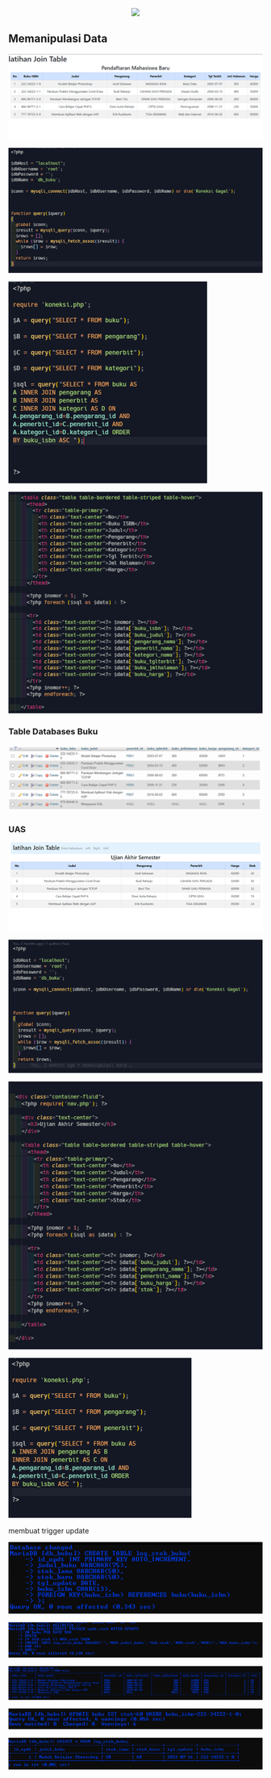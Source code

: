 <p align="center"><a href="https://github.com/taufiqalif" target="_blank"><img src="https://github.com/taufiqalif/Lab8Web/blob/master/img/taufiq.png" width="400"></a></p>

## Memanipulasi Data

![01.png](img/01.png)

![02.png](img/02.png)

![03.png](img/03.png)

![04.png](img/04.png)

### Table Databases Buku

![05.png](img/05.png)

### UAS

![uas-01.png](img/uas-01.png)

![uas-04.png](img/uas-04.png)

![uas-03.png](img/uas-03.png)

![uas-02.png](img/uas-02.png)

membuat trigger update

![uas-05.png](img/uas-05.png)

![uas-06.png](img/uas-06.png)

![uas-07.png](img/uas-07.png)

![uas-08.png](img/uas-08.png)

![uas-09.png](img/uas-09.png)
